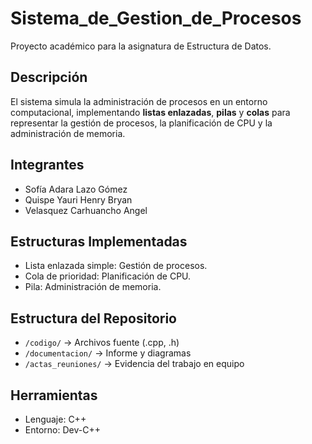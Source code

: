 # Sistema_de_Gestion_de_Procesos
Proyecto académico para la asignatura de Estructura de Datos.

## Descripción
El sistema simula la administración de procesos en un entorno computacional, implementando **listas enlazadas**, **pilas** y **colas** para representar la gestión de procesos, la planificación de CPU y la administración de memoria.

## Integrantes
- Sofía Adara Lazo Gómez  
- Quispe Yauri Henry Bryan  
- Velasquez Carhuancho Angel  

## Estructuras Implementadas
- Lista enlazada simple: Gestión de procesos.  
- Cola de prioridad: Planificación de CPU.  
- Pila: Administración de memoria.

## Estructura del Repositorio
- `/codigo/` → Archivos fuente (.cpp, .h)  
- `/documentacion/` → Informe y diagramas   
- `/actas_reuniones/` → Evidencia del trabajo en equipo

## Herramientas
- Lenguaje: C++  
- Entorno: Dev-C++  

